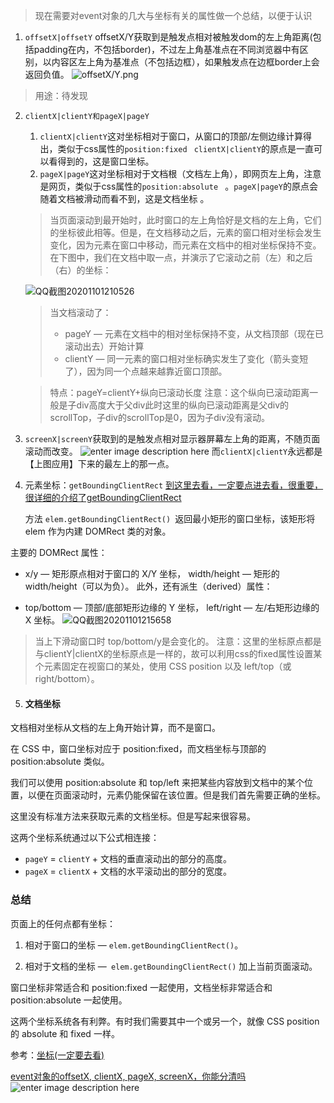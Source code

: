 <!--
 * @Author: your name
 * @Date: 2020-11-01 20:36:31
 * @LastEditTime: 2020-11-01 22:14:23
 * @LastEditors: Please set LastEditors
 * @Description: In User Settings Edit
 * @FilePath: \leetcodee:\JSWorkSpace\lifelong-learn\js\dom\event对象的offsetX, clientX, pageX, screenX.md
-->
>现在需要对event对象的几大与坐标有关的属性做一个总结，以便于认识 

1. `offsetX|offsetY`
offsetX/Y获取到是触发点相对被触发dom的左上角距离(包括padding在内，不包括border)，不过左上角基准点在不同浏览器中有区别，以内容区左上角为基准点（不包括边框），如果触发点在边框border上会返回负值。
![offsetX/Y.png](https://upload-images.jianshu.io/upload_images/706345-bce478abf4183f84.png?imageMogr2/auto-orient/strip|imageView2/2/w/458/format/webp) 
>用途：待发现
 
 2. `clientX|clientY和pageX|pageY`
     1. `clientX|clientY`这对坐标相对于窗口，从窗口的顶部/左侧边缘计算得出，类似于css属性的`position:fixed ` `clientX|clientY`的原点是一直可以看得到的，这是窗口坐标。
     2. `pageX|pageY`这对坐标相对于文档根（文档左上角），即网页左上角，注意是网页，类似于css属性的`position:absolute ` 。`pageX|pageY`的原点会随着文档被滑动而看不到，这是文档坐标 。
     >当页面滚动到最开始时，此时窗口的左上角恰好是文档的左上角，它们的坐标彼此相等。但是，在文档移动之后，元素的窗口相对坐标会发生变化，因为元素在窗口中移动，而元素在文档中的相对坐标保持不变。在下图中，我们在文档中取一点，并演示了它滚动之前（左）和之后（右）的坐标： 
     
     ![QQ截图20201101210526](https://i.loli.net/2020/11/01/BixaZgG9dzyQXs1.jpg)
     > 当文档滚动了：
     > - pageY — 元素在文档中的相对坐标保持不变，从文档顶部（现在已滚动出去）开始计算
     > - clientY — 同一元素的窗口相对坐标确实发生了变化（箭头变短了），因为同一个点越来越靠近窗口顶部。 

    >特点：pageY=clientY+纵向已滚动长度
    >注意：这个纵向已滚动距离一般是子div高度大于父div此时这里的纵向已滚动距离是父div的scrollTop，子div的scrollTop是0，因为子div没有滚动。
 3. `screenX|screenY`获取到的是触发点相对显示器屏幕左上角的距离，不随页面滚动而改变。
 ![enter image description here](https://upload-images.jianshu.io/upload_images/706345-6b0be53496e58a18.png?imageMogr2/auto-orient/strip|imageView2/2/w/949/format/webp)
 而`clientX|clientY`永远都是【上图应用】下来的最左上的那一点。

 4. 元素坐标：`getBoundingClientRect` 
    [到这里去看，一定要点进去看，很重要，很详细的介绍了getBoundingClientRect](https://zh.javascript.info/coordinates#yuan-su-zuo-biao-getboundingclientrect)

    方法 `elem.getBoundingClientRect() `返回最小矩形的窗口坐标，该矩形将 elem 作为内建 DOMRect 类的对象。

主要的 DOMRect 属性：

+ x/y — 矩形原点相对于窗口的 X/Y 坐标，
width/height — 矩形的 width/height（可以为负）。
此外，还有派生（derived）属性：

+ top/bottom — 顶部/底部矩形边缘的 Y 坐标，
left/right — 左/右矩形边缘的 X 坐标。
![QQ截图20201101215658](https://i.loli.net/2020/11/01/2v7mEUCyk9qojSN.jpg)

>当上下滑动窗口时 top/bottom/y是会变化的。
>注意：这里的坐标原点都是与clientY|clientX的坐标原点是一样的，故可以利用css的fixed属性设置某个元素固定在视窗口的某处，使用 CSS position 以及 left/top（或 right/bottom）。

5. #### 文档坐标
文档相对坐标从文档的左上角开始计算，而不是窗口。

在 CSS 中，窗口坐标对应于 position:fixed，而文档坐标与顶部的 position:absolute 类似。

我们可以使用 position:absolute 和 top/left 来把某些内容放到文档中的某个位置，以便在页面滚动时，元素仍能保留在该位置。但是我们首先需要正确的坐标。

这里没有标准方法来获取元素的文档坐标。但是写起来很容易。

这两个坐标系统通过以下公式相连接：
+ `pageY` = `clientY` + 文档的垂直滚动出的部分的高度。
+ `pageX` = `clientX` + 文档的水平滚动出的部分的宽度。


### 总结
页面上的任何点都有坐标：

1. 相对于窗口的坐标 — `elem.getBoundingClientRect()`。

2. 相对于文档的坐标 —` elem.getBoundingClientRect()` 加上当前页面滚动。

窗口坐标非常适合和 position:fixed 一起使用，文档坐标非常适合和 position:absolute 一起使用。

这两个坐标系统各有利弊。有时我们需要其中一个或另一个，就像 CSS position 的 absolute 和 fixed 一样。

参考：[坐标(一定要去看)](https://zh.javascript.info/coordinates#yuan-su-zuo-biao-getboundingclientrect)

[event对象的offsetX, clientX, pageX, screenX，你能分清吗](https://www.jianshu.com/p/9afff6038bf5)
![enter image description here](https://upload-images.jianshu.io/upload_images/706345-a4d8d293324e9bf2.png?imageMogr2/auto-orient/strip|imageView2/2/w/1200/format/webp)